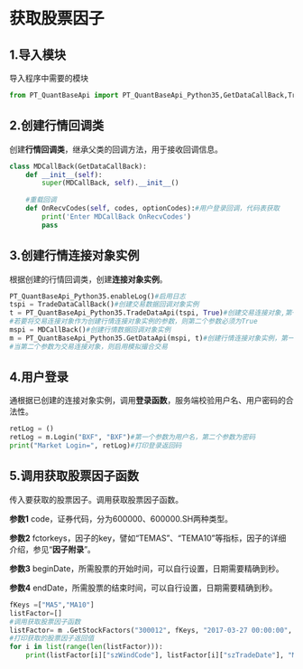 # 获取股票因子

## 1.导入模块

导入程序中需要的模块

```python
from PT_QuantBaseApi import PT_QuantBaseApi_Python35,GetDataCallBack,TradeDataCallBack
```

## 2.创建行情回调类

创建**行情回调类**，继承父类的回调方法，用于接收回调信息。

```python
class MDCallBack(GetDataCallBack):
	def __init__(self):
		super(MDCallBack, self).__init__()
	
    #重载回调
	def OnRecvCodes(self, codes, optionCodes):#用户登录回调，代码表获取
		print('Enter MDCallBack OnRecvCodes')
		pass
```

## 3.创建行情连接对象实例

根据创建的行情回调类，创建**连接对象实例**。

```python
PT_QuantBaseApi_Python35.enableLog()#启用日志
tspi = TradeDataCallBack()#创建交易数据回调对象实例
t = PT_QuantBaseApi_Python35.TradeDataApi(tspi, True)#创建交易连接对象,第一个参数为交易数据回调对象实例，第二个参数为是否创建模拟撮合交易连接对象。
#若要将交易连接对象作为创建行情连接对象实例的参数，则第二个参数必须为True
mspi = MDCallBack()#创建行情数据回调对象实例
m = PT_QuantBaseApi_Python35.GetDataApi(mspi, t)#创建行情连接对象实例，第一个参数为行情数据回调对象实例，第二个参数为交易连接对象或者为空。
#当第二个参数为交易连接对象，则启用模拟撮合交易
```

## 4.用户登录

通根据已创建的连接对象实例，调用**登录函数**，服务端校验用户名、用户密码的合法性。

```python
retLog = ()
retLog = m.Login("BXF", "BXF")#第一个参数为用户名，第二个参数为密码
print("Market Login=", retLog)#打印登录返回码
```

## 5.调用获取股票因子函数

传入要获取的股票因子。调用获取股票因子函数。

**参数1** code，证券代码，分为600000、600000.SH两种类型。

**参数2** fctorkeys，因子的key，譬如“TEMAS”、“TEMA10”等指标，因子的详细介绍，参见“**因子附录**”。

**参数3** beginDate，所需股票的开始时间，可以自行设置，日期需要精确到秒。

**参数4** endDate，所需股票的结束时间，可以自行设置，日期需要精确到秒。

```python
fKeys =["MA5","MA10"]
listFactor=[]
#调用获取股票因子函数
listFactor= m .GetStockFactors("300012", fKeys, "2017-03-27 00:00:00", "2017-04-05 00:00:00")
#打印获取的股票因子返回值
for i in list(range(len(listFactor))):
	print(listFactor[i]["szWindCode"], listFactor[i]["szTradeDate"], "MA10=",listFactor[i]["mFactors"][fKeys[0]], "MA5=", listFactor[i]["mFactors"][fKeys[1]])
```










